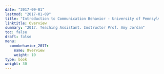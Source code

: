 ```yaml
---
date: "2017-09-01"
lastmod: "2017-01-09"
title: "Introduction to Communication Behavior - University of Pennsylvania"
linktitle: Overview
summary: "2017. Teaching Assistant. Instructor Prof. Amy Jordan" 
toc: false
draft: false
menu:
  commbehavior_2017:
    name: Overview
    weight: 10
type: book
weight: 30
---
```

